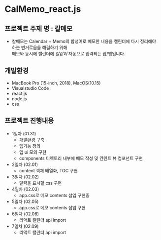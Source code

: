 # CalMemo_react.js

## 프로젝트 주제 명 : 칼메모
+ 칼메모는 Calendar + Memo의 합성어로
메모한 내용을 캘린더에 다시 정리해야하는 번거로움을 해결하기 위해  
메모와 동시에 캘린더에 _칼같이_ 자동으로 입력되는 웹/앱입니다.

## 개발환경
  + MacBook Pro (15-inch, 2018), MacOS(10.15)
  + Visualstudio Code
  + react.js
  + node.js
  + css

## 프로젝트 진행내용
+ 1일차 (01.31)
  + 개발환경 구축
  + 앱기능 정의
  + 앱 ui 모의 구현 
  + components 디렉토리 내부에 메모 작성 및 컨텐트 뷰 컴포넌트 구현
+ 2일차 (02.01) 
  + content 객체 배열화, TOC 구현
+ 3일차 (02.02)
  + 달력을 표시할 css 구현
+ 4일차 (02.03)
  + app.css로 메모 contents 삽입 구현중
+ 5일차 (02.05)
  + app.css로 메모 contents 삽입 구현
+ 6일차 (02.06)
  + 리액트 캘린더 api import
+ 7일차 (02.09)
  + 리액트 캘린더 api import
